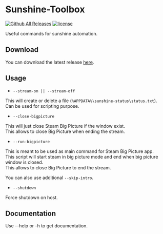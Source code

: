 # Sunshine-Toolbox
[![Github All Releases](https://img.shields.io/github/downloads/odizinne/Sunshine-Toolbox/total.svg)]()
[![license](https://img.shields.io/github/license/odizinne/Sunshine-Toolbox)]()

Useful commands for sunshine automation.

## Download

You can download the latest release [here](https://github.com/Odizinne/Sunshine-Toolbox/releases/latest).

## Usage

- `--stream-on || --stream-off`

This will create or delete a file (`%APPDATA%\sunshine-status\status.txt`).  
Can be used for scripting purpose.

- `--close-bigpicture`

This will just close Steam Big Picture if the window exist.  
This allows to close Big Picture when ending the stream.

- `--run-bigpicture`

This is meant to be used as main command for Steam Big Picture app.  
This script will start steam in big picture mode and end when big picture window is closed.  
This allows to close Big Picture to end the stream.

You can also use additional `--skip-intro`.

- `--shutdown`

Force shutdown on host.

## Documentation

Use --help or -h to get documentation.

